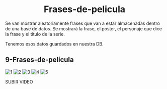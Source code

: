 <h1 align="center"> Frases-de-pelicula </h1> 

Se van mostrar aleatoriamente frases que van a estar almacenadas dentro de una base de datos.  Se mostrará la frase, el poster, el personaje que dice la frase y el título de la serie.

Tenemos esos datos guardados en nuestra DB.


## 9-Frases-de-película
 ![1](https://github.com/Galbickus/9-Frases-de-peliculas/assets/135274833/917a46d2-87d7-426e-ac86-f743053c857b)
![2](https://github.com/Galbickus/9-Frases-de-peliculas/assets/135274833/4c60ba63-8966-4183-9d7f-25c574d47323)
![3](https://github.com/Galbickus/9-Frases-de-peliculas/assets/135274833/50a96026-6e32-4791-acba-65a2107fb195)
![4](https://github.com/Galbickus/9-Frases-de-peliculas/assets/135274833/a6ff1e65-5c18-4675-bb57-0f718f6386a4)
![5](https://github.com/Galbickus/9-Frases-de-peliculas/assets/135274833/251cac2a-62e4-4472-ae48-2bc9b3c45040)

SUBIR VIDEO
